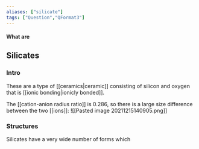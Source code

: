 ```yaml
---
aliases: ["silicate"]
tags: ["Question","QFormat3"]
---
```


#### What are
## Silicates
### Intro
These are a type of [[ceramics|ceramic]] consisting of silicon and oxygen that is [[ionic bonding|ionicly bonded]].

The [[cation-anion radius ratio]] is 0.286, so there is a large size difference between the two [[ions]]:
![[Pasted image 20211215140905.png]]

### Structures
Silicates have a very wide number of forms which